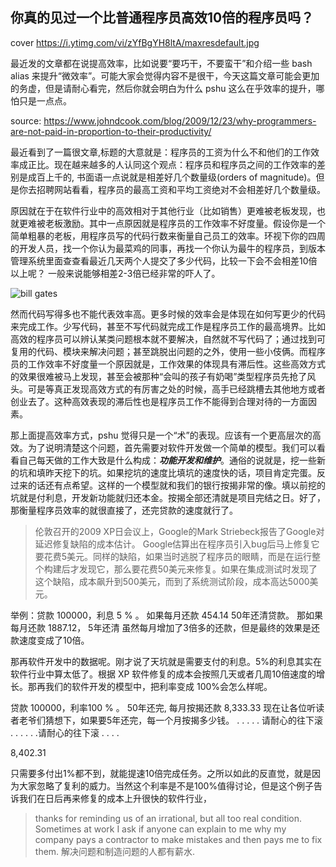 你真的见过一个比普通程序员高效10倍的程序员吗？
---
cover https://i.ytimg.com/vi/zYfBgYH8ltA/maxresdefault.jpg

最近发的文章都在说提高效率，比如说要“要巧干，不要蛮干”和介绍一些 bash alias 来提升“微效率”。可能大家会觉得内容不是很干，今天这篇文章可能会更加的务虚，但是请耐心看完，然后你就会明白为什么 pshu 这么在乎效率的提升，哪怕只是一点点。
 
source: https://www.johndcook.com/blog/2009/12/23/why-programmers-are-not-paid-in-proportion-to-their-productivity/  

最近看到了一篇很文章,标题的大意就是：程序员的工资为什么不和他们的工作效率成正比。现在越来越多的人认同这个观点：程序员和程序员之间的工作效率的差别是成百上千的, 书面语一点说就是相差好几个数量级(orders of magnitude)。但是你去招聘网站看看，程序员的最高工资和平均工资绝对不会相差好几个数量级。

原因就在于在软件行业中的高效相对于其他行业（比如销售）更难被老板发现，也就更难被老板激励。其中一点原因就是程序员的工作效率不好度量。假设你是一个简单粗暴的老板，用程序员写的代码行数来衡量自己员工的效率。环视下你的四周的开发人员，找一个你认为最菜鸡的同事，再找一个你认为最牛的程序员，到版本管理系统里面查查看最近几天两个人提交了多少代码，比较一下会不会相差10倍以上呢？ 一般来说能够相差2-3倍已经非常的吓人了。

![bill gates](http://cdn2.51ulong.com/18-9-28/41682812.jpg)

然而代码写得多也不能代表效率高。更多时候的效率会是体现在如何写更少的代码来完成工作。少写代码，甚至不写代码就完成工作是程序员工作的最高境界。比如高效的程序员可以辨认某类问题根本就不要解决，自然就不写代码了；通过找到可复用的代码、模块来解决问题；甚至跳脱出问题的之外，使用一些小伎俩。而程序员的工作效率不好度量一个原因就是，工作效果的体现具有滞后性。这些高效方式的效果很难被马上发现，甚至会被那种“会叫的孩子有奶喝”类型程序员先抢了风头。可是等真正发现高效方式的有厉害之处的时候，高手已经跳槽去其他地方或者创业去了。这种高效表现的滞后性也是程序员工作不能得到合理对待的一方面因素。

那上面提高效率方式，pshu 觉得只是一个“术”的表现。应该有一个更高层次的高效。为了说明清楚这个问题，首先需要对软件开发做一个简单的模型。我们可以看看自己每天做的工作大致是什么构成：***功能开发和维护***。通俗的说就是，挖一些新的坑和填昨天挖下的坑。如果挖坑的速度比填坑的速度快的话，项目肯定完蛋。反过来的话还有点希望。这样的一个模型就和我们的银行按揭非常的像。填以前挖的坑就是付利息，开发新功能就归还本金。按揭全部还清就是项目完结之日。好了，那衡量程序员效率的就很直接了，还完贷款的速度就行了。


 >伦敦召开的2009 XP日会议上，Google的Mark Striebeck报告了Google对延迟修复缺陷的成本估计。
>Google估算出在程序员引入bug后马上修复它要花费5美元。同样的缺陷，如果当时逃脱了程序员的眼睛，而是在运行整个构建后才发现它，那么要花费50美元来修复。如果在集成测试时发现了这个缺陷，成本飙升到500美元，而到了系统测试阶段，成本高达5000美元。


举例：贷款 100000，利息 5 % 。
如果每月还款 454.14 50年还清贷款。
那如果每月还款 1887.12， 5年还清
虽然每月增加了3倍多的还款，但是最终的效果是还款速度变成了10倍。

那再软件开发中的数据呢。刚才说了天坑就是需要支付的利息。5%的利息其实在软件行业中算太低了。根据 XP 软件修复的成本会按照几天或者几周10倍速度的增长。那再我们的软件开发的模型中，把利率变成 100%会怎么样呢。

贷款 100000，利率100 % 。
50年还完, 每月按揭还款 8,333.33
现在让各位听读者老爷们猜想下，如果要5年还完，每一个月按揭多少钱。
.
.
.
.
.
请耐心的往下滚
.
.
.
.
.
.请耐心的往下滚
.
.
.
.

8,402.31

只需要多付出1%都不到，就能提速10倍完成任务。之所以如此的反直觉，就是因为大家忽略了复利的威力。当然这个利率是不是100%值得讨论，但是这个例子告诉我们在日后再来修复的成本上升很快的软件行业，





> thanks for reminding us of an irrational, but all too real condition. Sometimes at work I ask if anyone can explain to me why my company pays a contractor to make mistakes and then pays me to fix them.  解决问题和制造问题的人都有薪水.  
<!--stackedit_data:
eyJoaXN0b3J5IjpbMTY5MDk5NTg5MywxNTg1MjQ3MzI2LDEwND
k0MDQzMDIsMTg2MjI1OTcxNiwtODU5MzgwNTAwLDYzMTY4ODg0
MiwxNTk5Njk2Nzk5LDg3ODcxNDk0OSwxNzQwNDQxOTkwLC01OT
UxMzY3NTEsMTEyMTAxNDAxNSwtNjc5NTI5MTMwLC0xNTgxODU2
NTMwLDE3NDk2NTg4MzMsMTMxMDcwODgzMiwtMTY4NzM1NDgwLD
EwMzk4MjcwMTcsMzkzMTI2MzExLC0xNjI0MzI0MDM1XX0=
-->